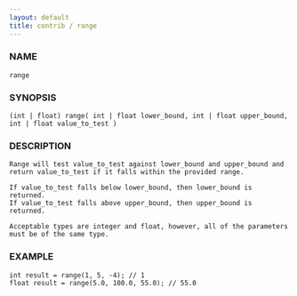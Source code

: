 ```yaml
---
layout: default
title: contrib / range
---
```


### NAME

    range

### SYNOPSIS

    (int | float) range( int | float lower_bound, int | float upper_bound, int | float value_to_test )

### DESCRIPTION

    Range will test value_to_test against lower_bound and upper_bound and return value_to_test if it falls within the provided range.

    If value_to_test falls below lower_bound, then lower_bound is returned.
    If value_to_test falls above upper_bound, then upper_bound is returned.

    Acceptable types are integer and float, however, all of the parameters must be of the same type.

### EXAMPLE

    int result = range(1, 5, -4); // 1
    float result = range(5.0, 100.0, 55.0); // 55.0
